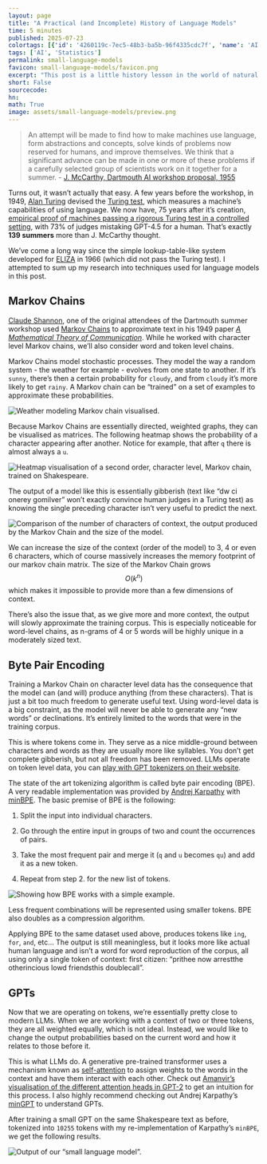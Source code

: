 ```yaml
---
layout: page
title: "A Practical (and Incomplete) History of Language Models"
time: 5 minutes
published: 2025-07-23
colortags: [{'id': '4260119c-7ec5-48b3-ba5b-96f4335cdc7f', 'name': 'AI', 'color': 'yellow'}, {'id': '805abdfa-25d7-4253-b70a-011688c45da1', 'name': 'Statistics', 'color': 'blue'}]
tags: ['AI', 'Statistics']
permalink: small-language-models
favicon: small-language-models/favicon.png
excerpt: "This post is a little history lesson in the world of natural language processing. It should give a pretty practical overview of techniques (Markov Chains, BPE, GPTs) used to generate text since 1948 (Claude Shannon’s seminal paper) to today’s LLMs."
short: False
sourcecode: 
hn: 
math: True
image: assets/small-language-models/preview.png
---
```


> An attempt will be made to find how to make machines use language, form abstractions and concepts, solve kinds of problems now reserved for humans, and improve themselves. We think that a significant advance can be made in one or more of these problems if a carefully selected group of scientists work on it together for a summer. - [J. McCarthy, Dartmouth AI workshop proposal, 1955](http://jmc.stanford.edu/articles/dartmouth/dartmouth.pdf)

Turns out, it wasn’t actually that easy. A few years before the workshop, in 1949, [Alan Turing](https://en.wikipedia.org/wiki/Alan_Turing) devised the [Turing test](https://en.wikipedia.org/wiki/Turing_test), which measures a machine’s capabilities of using language. We now have, 75 years after it’s creation, [empirical proof of machines passing a rigorous Turing test in a controlled setting](https://arxiv.org/pdf/2503.23674), with 73% of judges mistaking GPT-4.5 for a human. That’s exactly **139 summers** more than J. McCarthy thought.

We’ve come a long way since the simple lookup-table-like system developed for [ELIZA](https://de.wikipedia.org/wiki/ELIZA) in 1966 (which did not pass the Turing test). I attempted to sum up my research into techniques used for language models in this post.

## Markov Chains

[Claude Shannon](https://en.wikipedia.org/wiki/Claude_Shannon), one of the original attendees of the Dartmouth summer workshop used [Markov Chains](https://en.wikipedia.org/wiki/Markov_chain) to approximate text in his 1949 paper *[A Mathematical Theory of Communication](https://people.math.harvard.edu/~ctm/home/text/others/shannon/entropy/entropy.pdf)*. While he worked with character level Markov chains, we’ll also consider word and token level chains.

Markov Chains model stochastic processes. They model the way a random system - the weather for example - evolves from one state to another. If it’s `sunny`, there’s then a certain probability for `cloudy`, and from `cloudy` it’s more likely to get `rainy`. A Markov chain can be “trained” on a set of examples to approximate these probabilities.

![<p>Weather modeling Markov chain visualised.</p>](/assets/small-language-models/7b3d212c7707151715e539b9ea361e84.webp)

Because Markov Chains are essentially directed, weighted graphs, they can be visualised as matrices. The following heatmap shows the probability of a character appearing after another. Notice for example, that after `q` there is almost always a `u`.

![<p>Heatmap visualisation of a second order, character level, Markov chain, trained on Shakespeare.</p>](/assets/small-language-models/d55fcc549577120ac1fcd58f897f639e.webp)

The output of a model like this is essentially gibberish (text like “dw ci onerey gomilver” won’t exactly convince human judges in a Turing test) as knowing the single preceding character isn’t very useful to predict the next.

![<p>Comparison of the number of characters of context, the output produced by the Markov Chain and the size of the model.</p>](/assets/small-language-models/c6f543fefd07d494aff8a15cba447424.webp)

We can increase the size of the context (order of the model) to 3, 4 or even 6 characters, which of course massively increases the memory footprint of our markov chain matrix. The size of the Markov Chain grows $$ O(k^n) $$ which makes it impossible to provide more than a few dimensions of context.

There’s also the issue that, as we give more and more context, the output will slowly approximate the training corpus. This is especially noticeable for word-level chains, as n-grams of 4 or 5 words will be highly unique in a moderately sized text.

## Byte Pair Encoding

Training a Markov Chain on character level data has the consequence that the model can (and will) produce anything (from these characters). That is just a bit too much freedom to generate useful text. Using word-level data is a big constraint, as the model will never be able to generate any “new words” or declinations. It’s entirely limited to the words that were in the training corpus.

This is where tokens come in. They serve as a nice middle-ground between characters and words as they are usually more like syllables. You don’t get complete gibberish, but not all freedom has been removed. LLMs operate on token level data, you can [play with GPT tokenizers on their website](https://platform.openai.com/tokenizer).

The state of the art tokenizing algorithm is called byte pair encoding (BPE). A very readable implementation was provided by [Andrej Karpathy](https://karpathy.ai/) with [minBPE](https://github.com/karpathy/minbpe). The basic premise of BPE is the following:

1. Split the input into individual characters.

1. Go through the entire input in groups of two and count the occurrences of pairs.

1. Take the most frequent pair and merge it (`q` and `u` becomes `qu`) and add it as a new token.

1. Repeat from step 2. for the new list of tokens.

![<p>Showing how BPE works with a simple example.</p>](/assets/small-language-models/487d193eaf9cb381d43c667783426b25.webp)

Less frequent combinations will be represented using smaller tokens. BPE also doubles as a compression algorithm.

Applying BPE to the same dataset used above, produces tokens like `ing`, `for`, `and`, etc… The output is still meaningless, but it looks more like actual human language and isn’t a word for word reproduction of the corpus, all using only a single token of context: first citizen: “prithee now arrestthe otherincious lowd friendsthis doublecall”.

## GPTs

Now that we are operating on tokens, we’re essentially pretty close to modern LLMs. When we are working with a context of two or three tokens, they are all weighted equally, which is not ideal. Instead, we would like to change the output probabilities based on the current word and how it relates to those before it.

This is what LLMs do. A generative pre-trained transformer uses a mechanism known as [self-attention](https://en.wikipedia.org/wiki/Attention_(machine_learning)) to assign weights to the words in the context and have them interact with each other. Check out [Amanvir’s](https://amanvir.com/) [visualisation of the different attention heads in GPT-2](https://amanvir.com/gpt-2-attention) to get an intuition for this process. I also highly recommend checking out Andrej Karpathy’s [minGPT](https://github.com/karpathy/minGPT/tree/master) to understand GPTs.

After training a small GPT on the same Shakespeare text as before, tokenized into `10255` tokens with my re-implementation of Karpathy’s `minBPE`, we get the following results.

![<p>Output of our “small language model”.</p>](/assets/small-language-models/b1a2872f2cd73ec20b8309081ff34853.webp)

<br/>

